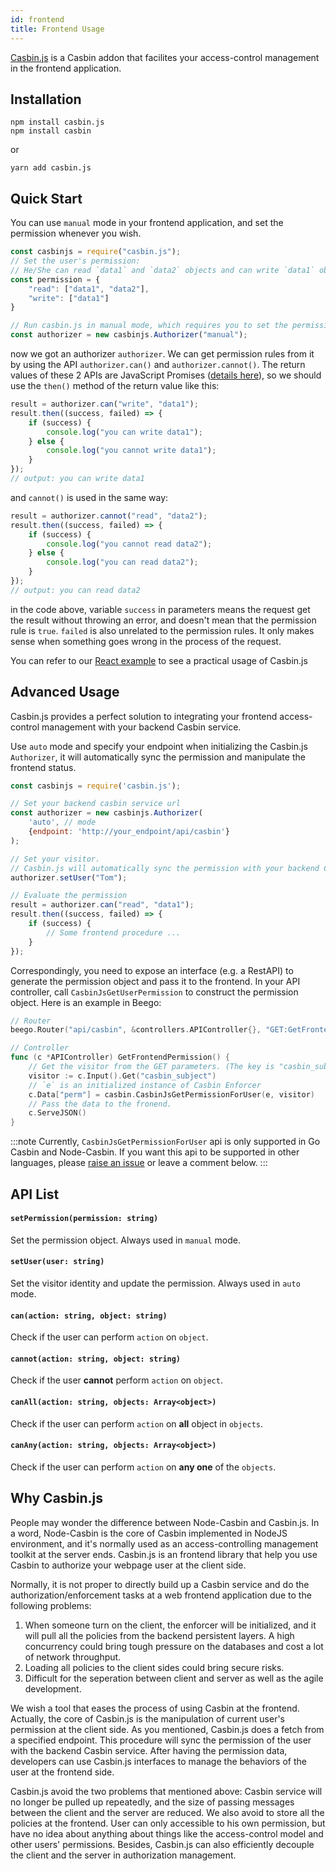 ```yaml
---
id: frontend
title: Frontend Usage
---
```


[Casbin.js](https://github.com/casbin/casbin.js) is a Casbin addon that facilites your access-control management in the frontend application.


## Installation

```
npm install casbin.js
npm install casbin
```
or
```
yarn add casbin.js
```

## Quick Start
You can use `manual` mode in your frontend application, and set the permission whenever you wish.
```Javascript
const casbinjs = require("casbin.js");
// Set the user's permission:
// He/She can read `data1` and `data2` objects and can write `data1` object
const permission = {
    "read": ["data1", "data2"],
    "write": ["data1"]
}

// Run casbin.js in manual mode, which requires you to set the permission manually.
const authorizer = new casbinjs.Authorizer("manual");
```

now we got an authorizer `authorizer`. We can get permission rules from it by using the API `authorizer.can()` and `authorizer.cannot()`. The return values of these 2 APIs are JavaScript Promises ([details here](https://developer.mozilla.org/en-US/docs/Web/JavaScript/Guide/Using_promises)), so we should use the `then()` method of the return value like this:

```javascript
result = authorizer.can("write", "data1");
result.then((success, failed) => {
    if (success) {
        console.log("you can write data1");
    } else {
        console.log("you cannot write data1");
    }
});
// output: you can write data1
```

and `cannot()` is used in the same way:

```javascript
result = authorizer.cannot("read", "data2");
result.then((success, failed) => {
    if (success) {
        console.log("you cannot read data2");
    } else {
        console.log("you can read data2");
    }
});
// output: you can read data2
```

in the code above, variable `success` in parameters means the request get the result without throwing an error, and doesn't mean that the permission rule is `true`. `failed` is also unrelated to the permission rules. It only makes sense when something goes wrong in the process of the request.

You can refer to our [React example](https://github.com/casbin-js/examples) to see a practical usage of Casbin.js

<!-- #### Permission Object
Casbin.js will accept a JSON object to manipulate the correspoding permission of a visitor. For example:
```
{
    "read": ["data1", "data2"],
    "write": ["data1"]
}
```
The permission object above shows the visitor can `read` `data1` and `data2` objects, while can only `write` `data1` objects. -->


## Advanced Usage

Casbin.js provides a perfect solution to integrating your frontend access-control management with your backend Casbin service.


Use `auto` mode and specify your endpoint when initializing the Casbin.js `Authorizer`, it will automatically sync the permission and manipulate the frontend status.

```Javascript
const casbinjs = require('casbin.js');

// Set your backend casbin service url
const authorizer = new casbinjs.Authorizer(
    'auto', // mode
    {endpoint: 'http://your_endpoint/api/casbin'}
);

// Set your visitor. 
// Casbin.js will automatically sync the permission with your backend Casbin service.
authorizer.setUser("Tom");

// Evaluate the permission
result = authorizer.can("read", "data1");
result.then((success, failed) => {
    if (success) {
        // Some frontend procedure ...
    }
});
```

Correspondingly, you need to expose an interface (e.g. a RestAPI) to generate the permission object and pass it to the frontend. In your API controller, call `CasbinJsGetUserPermission` to construct the permission object. Here is an example in Beego:

```Go
// Router
beego.Router("api/casbin", &controllers.APIController{}, "GET:GetFrontendPermission")

// Controller
func (c *APIController) GetFrontendPermission() {
    // Get the visitor from the GET parameters. (The key is "casbin_subject")
    visitor := c.Input().Get("casbin_subject")
    // `e` is an initialized instance of Casbin Enforcer
    c.Data["perm"] = casbin.CasbinJsGetPermissionForUser(e, visitor) 
    // Pass the data to the fronend.
    c.ServeJSON()
}
```

:::note
Currently, `CasbinJsGetPermissionForUser` api is only supported in Go Casbin and Node-Casbin. If you want this api to be supported in other languages, please [raise an issue](https://github.com/casbin/casbin.js/issues) or leave a comment below.
:::


## API List

#### `setPermission(permission: string)`
Set the permission object. Always used in `manual` mode.

#### `setUser(user: string)`
Set the visitor identity and update the permission. Always used in `auto` mode.

#### `can(action: string, object: string)`
Check if the user can perform `action` on `object`.

#### `cannot(action: string, object: string)`
Check if the user **cannot** perform `action` on `object`.

#### `canAll(action: string, objects: Array<object>)`
Check if the user can perform `action` on **all** object in `objects`.

#### `canAny(action: string, objects: Array<object>)`
Check if the user can perform `action` on **any one** of the `objects`.


## Why Casbin.js

People may wonder the difference between Node-Casbin and Casbin.js. In a word, Node-Casbin is the core of Casbin implemented in NodeJS environment, and it's normally used as an access-controlling management toolkit at the server ends. Casbin.js is an frontend library that help you use Casbin to authorize your webpage user at the client side.

Normally, it is not proper to directly build up a Casbin service and do the authorization/enforcement tasks at a web frontend application due to the following problems:
1. When someone turn on the client, the enforcer will be initialized, and it will pull all the policies from the backend persistent layers. A high concurrency could bring tough pressure on the databases and cost a lot of network throughput. 
2. Loading all policies to the client sides could bring secure risks.
3. Difficult for the seperation between client and server as well as the agile development.

We wish a tool that eases the process of using Casbin at the frontend. Actually, the core of Casbin.js is the manipulation of current user's permission at the client side. As you mentioned, Casbin.js does a fetch from a specified endpoint. This procedure will sync the permission of the user with the backend Casbin service. After having the permission data, developers can use Casbin.js interfaces to manage the behaviors of the user at the frontend side.

Casbin.js avoid the two problems that mentioned above: Casbin service will no longer be pulled up repeatedly, and the size of passing messages between the client and the server are reduced. We also avoid to store all the policies at the frontend. User can only accessible to his own permission, but have no idea about anything about things like the access-control model and other users' permissions. Besides, Casbin.js can also efficiently decouple the client and the server in authorization management.

